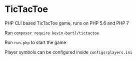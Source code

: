 # TicTacToe

PHP CLI based TicTacToe game, runs on PHP 5.6 and PHP 7

Run `composer require kevin-bartl/tictactoe`

Run `run.php` to start the game

Player symbols can be configured inside `configs/players.ini`